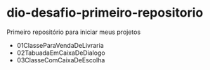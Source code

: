 # dio-desafio-primeiro-repositorio
Primeiro repositório para iniciar meus projetos 
 - 01ClasseParaVendaDeLivraria
 - 02TabuadaEmCaixaDeDialogo
 - 03ClasseComCaixaDeEscolha
